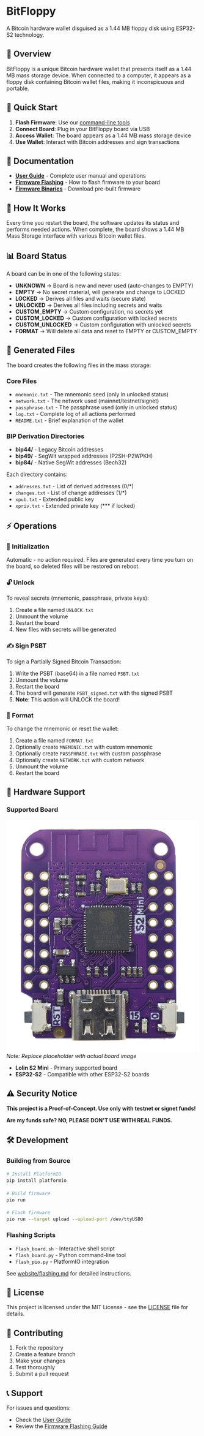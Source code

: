 # BitFloppy

A Bitcoin hardware wallet disguised as a 1.44 MB floppy disk using ESP32-S2 technology.

## 🎯 Overview

BitFloppy is a unique Bitcoin hardware wallet that presents itself as a 1.44 MB mass storage device. When connected to a computer, it appears as a floppy disk containing Bitcoin wallet files, making it inconspicuous and portable.

## 🚀 Quick Start

1. **Flash Firmware**: Use our [command-line tools](website/flashing.md)
2. **Connect Board**: Plug in your BitFloppy board via USB
3. **Access Wallet**: The board appears as a 1.44 MB mass storage device
4. **Use Wallet**: Interact with Bitcoin addresses and sign transactions

## 📁 Documentation

- **[User Guide](website/index.md)** - Complete user manual and operations
- **[Firmware Flashing](website/flashing.md)** - How to flash firmware to your board
- **[Firmware Binaries](website/binaries/)** - Download pre-built firmware

## 🔧 How It Works

Every time you restart the board, the software updates its status and performs needed actions. When complete, the board shows a 1.44 MB Mass Storage interface with various Bitcoin wallet files.

## 📊 Board Status

A board can be in one of the following states:

- **UNKNOWN** → Board is new and never used (auto-changes to EMPTY)
- **EMPTY** → No secret material, will generate and change to LOCKED
- **LOCKED** → Derives all files and waits (secure state)
- **UNLOCKED** → Derives all files including secrets and waits
- **CUSTOM_EMPTY** → Custom configuration, no secrets yet
- **CUSTOM_LOCKED** → Custom configuration with locked secrets
- **CUSTOM_UNLOCKED** → Custom configuration with unlocked secrets
- **FORMAT** → Will delete all data and reset to EMPTY or CUSTOM_EMPTY

## 📄 Generated Files

The board creates the following files in the mass storage:

### Core Files
- `mnemonic.txt` - The mnemonic seed (only in unlocked status)
- `network.txt` - The network used (mainnet/testnet/signet)
- `passphrase.txt` - The passphrase used (only in unlocked status)
- `log.txt` - Complete log of all actions performed
- `README.txt` - Brief explanation of the wallet

### BIP Derivation Directories
- **bip44/** - Legacy Bitcoin addresses
- **bip49/** - SegWit wrapped addresses (P2SH-P2WPKH)
- **bip84/** - Native SegWit addresses (Bech32)

Each directory contains:
- `addresses.txt` - List of derived addresses (0/*)
- `changes.txt` - List of change addresses (1/*)
- `xpub.txt` - Extended public key
- `xpriv.txt` - Extended private key (*** if locked)

## ⚡ Operations

### 🔄 Initialization
Automatic - no action required. Files are generated every time you turn on the board, so deleted files will be restored on reboot.

### 🔓 Unlock
To reveal secrets (mnemonic, passphrase, private keys):
1. Create a file named `UNLOCK.txt`
2. Unmount the volume
3. Restart the board
4. New files with secrets will be generated

### ✍️ Sign PSBT
To sign a Partially Signed Bitcoin Transaction:
1. Write the PSBT (base64) in a file named `PSBT.txt`
2. Unmount the volume
3. Restart the board
4. The board will generate `PSBT_signed.txt` with the signed PSBT
5. **Note**: This action will UNLOCK the board!

### 🔄 Format
To change the mnemonic or reset the wallet:
1. Create a file named `FORMAT.txt`
2. Optionally create `MNEMONIC.txt` with custom mnemonic
3. Optionally create `PASSPHRASE.txt` with custom passphrase
4. Optionally create `NETWORK.txt` with custom network
5. Unmount the volume
6. Restart the board

## 🔧 Hardware Support

### Supported Board

![Lolin S2 Mini ESP32-S2 Board](website/images/lolin_s2_mini.jpg)
*Note: Replace placeholder with actual board image*

- **Lolin S2 Mini** - Primary supported board
- **ESP32-S2** - Compatible with other ESP32-S2 boards

## ⚠️ Security Notice

**This project is a Proof-of-Concept. Use only with testnet or signet funds!**

**Are my funds safe? NO, PLEASE DON'T USE WITH REAL FUNDS.**

## 🛠️ Development

### Building from Source
```bash
# Install PlatformIO
pip install platformio

# Build firmware
pio run

# Flash firmware
pio run --target upload --upload-port /dev/ttyUSB0
```

### Flashing Scripts
- `flash_board.sh` - Interactive shell script
- `flash_board.py` - Python command-line tool
- `flash_pio.py` - PlatformIO integration

See [website/flashing.md](website/flashing.md) for detailed instructions.

## 📄 License

This project is licensed under the MIT License - see the [LICENSE](LICENSE) file for details.

## 🤝 Contributing

1. Fork the repository
2. Create a feature branch
3. Make your changes
4. Test thoroughly
5. Submit a pull request

## 📞 Support

For issues and questions:
- Check the [User Guide](website/index.md)
- Review the [Firmware Flashing Guide](website/flashing.md)
